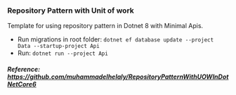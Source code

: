 ### Repository Pattern with Unit of work
 Template for using repository pattern in Dotnet 8 with Minimal Apis.
 - Run migrations in root folder: `dotnet ef database update --project Data --startup-project Api`
 - Run: `dotnet run --project Api`


##### Reference: https://github.com/muhammadelhelaly/RepositoryPatternWithUOWInDotNetCore6
